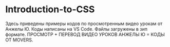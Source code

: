 # Introduction-to-CSS
Здесь приведены примеры кодов по просмотренным видео урокам от Анжелы Ю. 
Коды написаны на VS Code.
Файлы загружены в зип формате.
ПРОСМОТР + ПЕРЕВОД ВИДЕО УРОКОВ АНЖЕЛЫ Ю = КОДЫ ОТ MOVERS. 
